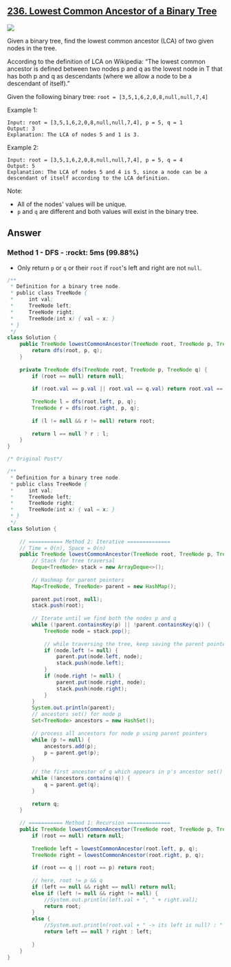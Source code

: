 ## [236. Lowest Common Ancestor of a Binary Tree](https://leetcode.com/problems/lowest-common-ancestor-of-a-binary-tree/)

![](https://github.com/weltond/DataStructure/blob/master/medium.PNG)

Given a binary tree, find the lowest common ancestor (LCA) of two given nodes in the tree.

According to the definition of LCA on Wikipedia: “The lowest common ancestor is defined between two nodes p and q as the lowest node in T that has both p and q as descendants (where we allow a node to be a descendant of itself).”

Given the following binary tree:  `root = [3,5,1,6,2,0,8,null,null,7,4]`


Example 1:

```
Input: root = [3,5,1,6,2,0,8,null,null,7,4], p = 5, q = 1
Output: 3
Explanation: The LCA of nodes 5 and 1 is 3.
```

Example 2:

```
Input: root = [3,5,1,6,2,0,8,null,null,7,4], p = 5, q = 4
Output: 5
Explanation: The LCA of nodes 5 and 4 is 5, since a node can be a descendant of itself according to the LCA definition.
``` 

Note:

- All of the nodes' values will be unique.
- `p` and `q` are different and both values will exist in the binary tree.

## Answer
### Method 1 - DFS - :rockt: 5ms (99.88%)

- Only return `p` or `q` or their `root` if `root`'s left and right are not `null`.

```java
/**
 * Definition for a binary tree node.
 * public class TreeNode {
 *     int val;
 *     TreeNode left;
 *     TreeNode right;
 *     TreeNode(int x) { val = x; }
 * }
 */
class Solution {
    public TreeNode lowestCommonAncestor(TreeNode root, TreeNode p, TreeNode q) {
        return dfs(root, p, q);
    }
    
    private TreeNode dfs(TreeNode root, TreeNode p, TreeNode q) {
        if (root == null) return null;
        
        if (root.val == p.val || root.val == q.val) return root.val == p.val ? p : q;
        
        TreeNode l = dfs(root.left, p, q);
        TreeNode r = dfs(root.right, p, q);
        
        if (l != null && r != null) return root;
        
        return l == null ? r : l;
    }
}
```

```java
/* Original Post*/

/**
 * Definition for a binary tree node.
 * public class TreeNode {
 *     int val;
 *     TreeNode left;
 *     TreeNode right;
 *     TreeNode(int x) { val = x; }
 * }
 */
class Solution {
    
    // =========== Method 2: Iterative ==============
    // Time = O(n), Space = O(n)
    public TreeNode lowestCommonAncestor(TreeNode root, TreeNode p, TreeNode q) {
        // Stack for tree traversal
        Deque<TreeNode> stack = new ArrayDeque<>();
        
        // Hashmap for parent pointers
        Map<TreeNode, TreeNode> parent = new HashMap();
        
        parent.put(root, null);
        stack.push(root);
        
        // Iterate until we find both the nodes p and q 
        while (!parent.containsKey(p) || !parent.containsKey(q)) {
            TreeNode node = stack.pop();
            
            // while traversing the tree, keep saving the parent pointers.
            if (node.left != null) {
                parent.put(node.left, node);
                stack.push(node.left);
            }
            if (node.right != null) {
                parent.put(node.right, node);
                stack.push(node.right);
            }
        }
        System.out.println(parent);
        // ancestors set() for node p
        Set<TreeNode> ancestors = new HashSet();
        
        // process all ancestors for node p using parent pointers
        while (p != null) {
            ancestors.add(p);
            p = parent.get(p);
        }
        
        // the first ancestor of q which appears in p's ancestor set() is res
        while (!ancestors.contains(q)) {
            q = parent.get(q);
        }
        
        return q;
    }
    
    // =========== Method 1: Recursion ==============
    public TreeNode lowestCommonAncestor(TreeNode root, TreeNode p, TreeNode q) {
        if (root == null) return null;
        
        TreeNode left = lowestCommonAncestor(root.left, p, q);
        TreeNode right = lowestCommonAncestor(root.right, p, q);
        
        if (root == q || root == p) return root;
        
        // here, root != p && q
        if (left == null && right == null) return null;
        else if (left != null && right != null) {
            //System.out.println(left.val + ", " + right.val);
            return root;
        }
        else {
            //System.out.println(root.val + " -> its left is null? : " + (left == null));
            return left == null ? right : left;
            
        }
    }
}
```
